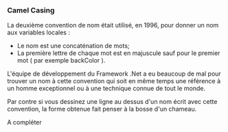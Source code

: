 ### Camel Casing


La deuxième convention de nom était utilisé, en 1996, pour donner un nom aux variables locales :

* Le nom est une concaténation de mots;
* La première lettre de chaque mot est en majuscule sauf pour le premier mot ( par exemple backColor ).

L'équipe de développement du Framework .Net a eu beaucoup de mal pour trouver un nom à cette convention qui soit en même temps une référence à un homme exceptionnel ou à une technique connue de tout le monde.

Par contre si vous dessinez une ligne au dessus d'un nom écrit avec cette convention, la forme obtenue fait penser à la bosse d'un chameau.

A compléter
